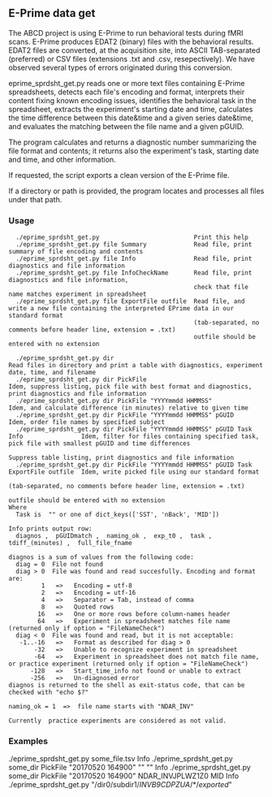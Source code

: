 ## E-Prime data get

The ABCD project is using E-Prime to run behavioral tests during fMRI scans. E-Prime produces EDAT2 (binary) files with the behavioral results. EDAT2 files are converted, at the acquisition site, into ASCII TAB-separated (preferred) or CSV files (extensions .txt and .csv, resepectively). We have observed several types of errors originated during this conversion.

eprime_sprdsht_get.py reads one or more text files containing E-Prime spreadsheets, detects each file's encoding and format, interprets their content fixing known encoding issues, identifies the behavioral task in the spreadsheet, extracts the experiment's starting date and time, calculates the time difference between this date&time and a given series date&time, and evaluates the matching between the file name and a given pGUID.

The program calculates and returns a diagnostic number summarizing the file format and contents; it returns also the experiment's task, starting date and time, and other information.

If requested, the script exports a clean version of the E-Prime file.

If a directory or path is provided, the program locates and processes all files under that path.



### Usage

```
  ./eprime_sprdsht_get.py                          Print this help
  ./eprime_sprdsht_get.py file Summary             Read file, print summary of file encoding and contents
  ./eprime_sprdsht_get.py file Info                Read file, print diagnostics and file information
  ./eprime_sprdsht_get.py file InfoCheckName       Read file, print diagnostics and file information,
                                                   check that file name matches experiment in spreadsheet
  ./eprime_sprdsht_get.py file ExportFile outfile  Read file, and write a new file containing the interpreted EPrime data in our standard format
                                                   (tab-separated, no comments before header line, extension = .txt)
                                                   outfile should be entered with no extension

  ./eprime_sprdsht_get.py dir                                                           Read files in directory and print a table with diagnostics, experiment date, time, and filename
  ./eprime_sprdsht_get.py dir PickFile                                                  Idem, suppress listing, pick file with best format and diagnostics, print diagnostics and file information
  ./eprime_sprdsht_get.py dir PickFile "YYYYmmdd HHMMSS"                                Idem, and calculate difference (in minutes) relative to given time
  ./eprime_sprdsht_get.py dir PickFile "YYYYmmdd HHMMSS" pGUID                          Idem, order file names by specified subject
  ./eprime_sprdsht_get.py dir PickFile "YYYYmmdd HHMMSS" pGUID Task Info                Idem, filter for files containing specified task, pick file with smallest pGUID and time differences
                                                                                        Suppress table listing, print diagnostics and file information
  ./eprime_sprdsht_get.py dir PickFile "YYYYmmdd HHMMSS" pGUID Task ExportFile outfile  Idem, write picked file using our standard format
                                                                                        (tab-separated, no comments before header line, extension = .txt)
                                                                                        outfile should be entered with no extension
Where
  Task is  "" or one of dict_keys(['SST', 'nBack', 'MID'])

Info prints output row:
  diagnos ,  pGUIDmatch ,  naming_ok ,  exp_t0 ,  task ,  tdiff_(minutes) ,  full_file_fname

diagnos is a sum of values from the following code:
  diag = 0  File not found
  diag > 0  File was found and read succesfully. Encoding and format are:
         1   =>   Encoding = utf-8
         2   =>   Encoding = utf-16
         4   =>   Separator = Tab, instead of comma
         8   =>   Quoted rows
        16   =>   One or more rows before column-names header
        64   =>   Experiment in spreadsheet matches file name (returned only if option = "FileNameCheck")
  diag < 0  File was found and read, but it is not acceptable:
   -1..-16   =>   Format as described for diag > 0
       -32   =>   Unable to recognize experiment in spreadsheet
       -64   =>   Experiment in spreadsheet does not match file name, or practice experiment (returned only if option = "FileNameCheck")
      -128   =>   Start_time_info not found or unable to extract
      -256   =>   Un-diagnosed error
diagnos is returned to the shell as exit-status code, that can be checked with "echo $?"

naming_ok = 1  =>  file name starts with "NDAR_INV"

Currently  practice experiments are considered as not valid.
```


### Examples

  ./eprime_sprdsht_get.py  some_file.tsv  Info
  ./eprime_sprdsht_get.py  some_dir  PickFile  "20170520 164900"  ""  ""  Info
  ./eprime_sprdsht_get.py  some_dir  PickFile  "20170520 164900"  NDAR_INVJPLWZ1Z0  MID  Info
  ./eprime_sprdsht_get.py  "/dir0/subdir1/*INVB9CDPZUA*/*/*exported*"

